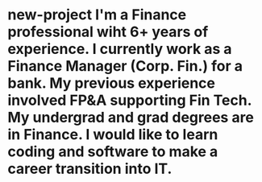 # new-project I'm a Finance professional wiht 6+ years of experience. I currently work as a Finance Manager (Corp. Fin.) for a bank. My previous experience involved FP&A supporting Fin Tech. My undergrad and grad degrees are in Finance. I would like to learn coding and software to make a career transition into IT.

